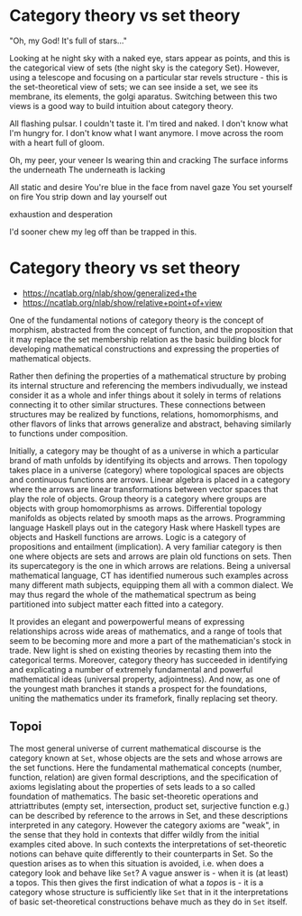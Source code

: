 # Category theory vs set theory

"Oh, my God! It's full of stars..."

Looking at he night sky with a naked eye, stars appear as points, and this is the categorical view of sets (the night sky is the category Set). However, using a telescope and focusing on a particular star revels structure - this is the set-theoretical view of sets; we can see inside a set, we see its membrane, its elements, the golgi aparatus. Switching between this two views is a good way to build intuition about category theory.

All flashing pulsar. I couldn't taste it. I'm tired and naked. I don't know what I'm hungry for. I don't know what I want anymore. I move across the room with a heart full of gloom.

Oh, my peer, your veneer
Is wearing thin and cracking
The surface informs the underneath
The underneath is lacking

All static and desire
You're blue in the face from navel gaze
You set yourself on fire
You strip down and lay yourself out

exhaustion and desperation

I'd sooner chew my leg off than be trapped in this.


# Category theory vs set theory

- https://ncatlab.org/nlab/show/generalized+the
- https://ncatlab.org/nlab/show/relative+point+of+view


One of the fundamental notions of category theory is the concept of morphism, abstracted from the concept of function, and the proposition that it may replace the set membership relation as the basic building block for developing mathematical constructions and expressing the properties of mathematical objects.

Rather then defining the properties of a mathematical structure by probing its internal structure and referencing the members indivudually, we instead consider it as a whole and infer things about it solely in terms of relations connecting it to other similar structures. These connections between structures may be realized by functions, relations, homomorphisms, and other flavors of links that arrows generalize and abstract, behaving similarly to functions under composition.

Initially, a category may be thought of as a universe in which a particular brand of math unfolds by identifying its objects and arrows. Then topology takes place in a universe (category) where topological spaces are objects and continuous functions are arrows. Linear algebra is placed in a category where the arrows are linear transformations between vector spaces that play the role of objects. Group theory is a category where groups are objects with group homomorphisms as arrows. Differential topology manifolds as objects related by smooth maps as the arrows. Programming language Haskell plays out in the category Hask where Haskell types are objects and Haskell functions are arrows. Logic is a category of propositions and entailment (implication). A very familiar category is then one where objects are sets and arrows are plain old functions on sets. Then its supercategory is the one in which arrows are relations. Being a universal mathematical language, CT has identified numerous such examples across many different math subjects, equipping them all with a common dialect. We may thus regard the whole of the mathematical spectrum as being partitioned into subject matter each fitted into a category.

It provides an elegant and powerpowerful means of expressing relationships across wide areas of mathematics, and a range of tools that seem to be becoming more and more a part of the mathematician's stock in trade. New light is shed on existing theories by recasting them into the categorical terms. Moreover, category theory has succeeded in identifying and explicating a number of extremely fundamental and powerful mathematical ideas (universal property, adjointness). And now, as one of the youngest math branches it stands a prospect for the foundations, uniting the mathematics under its framefork, finally replacing set theory.


## Topoi

The most general universe of current mathematical discourse is the category known at `Set`, whose objects are the sets and whose arrows are the set functions. Here the fundamental mathematical concepts (number, function, relation) are given formal descriptions, and the specification of axioms legislating about the properties of sets leads to a so called foundation of mathematics. The basic set-theoretic operations and attriattributes (empty set, intersection, product set, surjective function e.g.) can be described by reference to the arrows in Set, and these descriptions interpreted in any category. However the category axioms are "weak", in the sense that they hold in contexts that differ wildly from the initial examples cited above. In such contexts the interpretations of set-theoretic notions can behave quite differently to their counterparts in Set. So the question arises as to when this situation is avoided, i.e. when does a category look and behave like `Set`? A vague answer is - when it is (at least) a topos. This then gives the first indication of what a *topos* is - it is a category whose structure is sufficiently like `Set` that in it the interpretations of basic set-theoretical constructions behave much as they do in `Set` itself.
